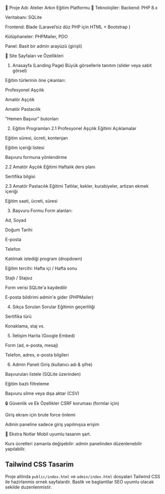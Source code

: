 📁 Proje Adı: Atelier Arkın Eğitim Platformu
🔧 Teknolojiler:
Backend: PHP 8.x

Veritabanı: SQLite

Frontend: Blade (Laravel’siz düz PHP için HTML + Bootstrap )

Kütüphaneler: PHPMailer, PDO

Panel: Basit bir admin arayüzü (girişli)

🧩 Site Sayfaları ve Özellikleri
1. Anasayfa (Landing Page)
Büyük görsellerle tanıtım (slider veya sabit görsel)

Eğitim türlerinin öne çıkanları:

Profesyonel Aşçılık

Amatör Aşçılık

Amatör Pastacılık

"Hemen Başvur" butonları

2. Eğitim Programları
2.1 Profesyonel Aşçılık Eğitimi
Açıklamalar

Eğitim süresi, ücreti, kontenjan

Eğitim içeriği listesi

Başvuru formuna yönlendirme

2.2 Amatör Aşçılık Eğitimi
Haftalık ders planı

Sertifika bilgisi

2.3 Amatör Pastacılık Eğitimi
Tatlılar, kekler, kurabiyeler, artizan ekmek içeriği

Eğitim saati, ücreti, süresi

3. Başvuru Formu
Form alanları:

Ad, Soyad

Doğum Tarihi

E-posta

Telefon

Katılmak istediği program (dropdown)

Eğitim tercihi: Hafta içi / Hafta sonu

Stajlı / Stajsız

Form verisi SQLite'a kaydedilir

E-posta bildirimi admin'e gider (PHPMailer)

4. Sıkça Sorulan Sorular
Eğitimin geçerliliği

Sertifika türü

Konaklama, staj vs.

5. İletişim
Harita (Google Embed)

Form (ad, e-posta, mesaj)

Telefon, adres, e-posta bilgileri

6. Admin Paneli
Giriş (kullanıcı adı & şifre)

Başvuruları listele (SQLite üzerinden)

Eğitim bazlı filtreleme

Başvuru silme veya dışa aktar (CSV)

🔒 Güvenlik ve Ek Özellikler
CSRF koruması (formlar için)

Giriş ekranı için brute force önlemi

Admin paneline sadece giriş yapılmışsa erişim

📌 Ekstra Notlar
Mobil uyumlu tasarım şart.

Kurs ücretleri zamanla değişebilir: admin panelinden düzenlenebilir yapılabilir.

## Tailwind CSS Tasarim
Proje altinda `public/index.html` ve `admin/index.html` dosyalari Tailwind CSS ile hazirlanmis ornek sayfalardir. Baslik ve baglantilar SEO uyumlu olacak sekilde duzenlenmistir.
